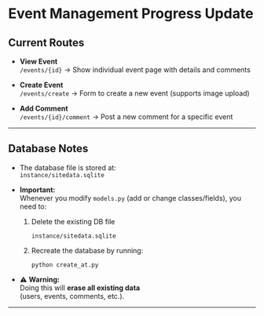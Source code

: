 # Event Management Progress Update

## Current Routes
- **View Event**  
  `/events/{id}` → Show individual event page with details and comments

- **Create Event**  
  `/events/create` → Form to create a new event (supports image upload)

- **Add Comment**  
  `/events/{id}/comment` → Post a new comment for a specific event

---

## Database Notes
- The database file is stored at:  
  `instance/sitedata.sqlite`

- **Important:**  
  Whenever you modify `models.py` (add or change classes/fields), you need to:
  1. Delete the existing DB file  
     ```
     instance/sitedata.sqlite
     ```
  2. Recreate the database by running:  
     ```
     python create_at.py
     ```

- ⚠️ **Warning:**  
  Doing this will **erase all existing data**  
  (users, events, comments, etc.).

---
